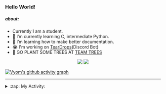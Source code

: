 ### Hello World!

##### about:
- Currently I am a student.
- 🌱 I’m currently learning C, intermediate Python.
- 🌱 I’m learning how to make better documentation.
- 😭 I'm working on [TearDrops](https://github.com/Vyvy-vi/TearDrops)(Discord Bot)
- 🌱 GO PLANT SOME TREES AT [TEAM TREES](https://teamtrees.org/)

<p align="center">
  <a href="https://twitter.com/Vyvy_viM"><img target="_blank" src="https://img.shields.io/badge/twitter%20@Vyvy_viM-0D95E8?style=for-the-badge&logo=twitter&logoColor=white"/></a> 
  <a href="https://vyvy-vi.github.io/portfolio"><img target="_blank" src="https://img.shields.io/badge/-I%27m_craving_for_open_source-green?style=for-the-badge&logo=github&logoColor=black"/></a> 
</p>

[![Vyom's github activity graph](https://activity-graph.herokuapp.com/graph?username=Vyvy-vi)](https://github.com/ashutosh00710/github-readme-activity-graph)

---
<details>
  <summary>:zap: My Activity:</summary>
  
<!--START_SECTION:waka-->
**I'm a Night 🦉** 

```text
🌞 Morning    39 commits     █░░░░░░░░░░░░░░░░░░░░░░░░   6.27% 
🌆 Daytime    132 commits    █████░░░░░░░░░░░░░░░░░░░░   21.22% 
🌃 Evening    234 commits    █████████░░░░░░░░░░░░░░░░   37.62% 
🌙 Night      217 commits    ████████░░░░░░░░░░░░░░░░░   34.89%

```
📅 **I'm Most Productive on Sunday** 

```text
Monday       71 commits     ██░░░░░░░░░░░░░░░░░░░░░░░   11.41% 
Tuesday      83 commits     ███░░░░░░░░░░░░░░░░░░░░░░   13.34% 
Wednesday    89 commits     ███░░░░░░░░░░░░░░░░░░░░░░   14.31% 
Thursday     79 commits     ███░░░░░░░░░░░░░░░░░░░░░░   12.7% 
Friday       55 commits     ██░░░░░░░░░░░░░░░░░░░░░░░   8.84% 
Saturday     84 commits     ███░░░░░░░░░░░░░░░░░░░░░░   13.5% 
Sunday       161 commits    ██████░░░░░░░░░░░░░░░░░░░   25.88%

```


📊 **This Week I Spent My Time On** 

```text
🔥 Editors: 
Vim                      8 hrs 2 mins        ██████████████████████░░░   87.83% 
VS Code                  1 hr 6 mins         ███░░░░░░░░░░░░░░░░░░░░░░   12.17%

🐱‍💻 Projects: 
api                      3 hrs 47 mins       ██████████░░░░░░░░░░░░░░░   41.39% 
uwus-online              2 hrs 49 mins       ███████░░░░░░░░░░░░░░░░░░   30.81% 
Shepherd-bot             1 hr 7 mins         ███░░░░░░░░░░░░░░░░░░░░░░   12.23% 
TEC-Discord-Automation   36 mins             █░░░░░░░░░░░░░░░░░░░░░░░░   6.62% 
Call-Reminders-template  12 mins             ░░░░░░░░░░░░░░░░░░░░░░░░░   2.35%

```


 Last Updated on 30/09/2021
<!--END_SECTION:waka-->
</details>
